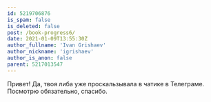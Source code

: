 ```yaml
---
id: 5219706876
is_spam: false
is_deleted: false
post: /book-progress6/
date: 2021-01-09T13:55:30Z
author_fullname: 'Ivan Grishaev'
author_nickname: 'igrishaev'
author_is_anon: false
parent: 5217013547
---
```


<p>Привет! Да, твоя либа уже проскальзывала в чатике в Телеграме. Посмотрю обязательно, спасибо.</p>

